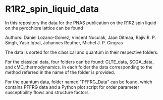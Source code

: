 # R1R2_spin_liquid_data
In this repository the data for the PNAS publication on the  R1R2 spin liquid on the pyrochlore lattice can be found

Authors:
    Daniel Lozano-Gomez,
    Vincent Noculak,
    Jaan Oitmaa,
    Rajiv R. P. Singh,
    Yasir Iqbal,
    Johannes Reuther,
    Michel J. P. Gingras


The data is sorted for the classical and quantum in their respective folders. 

For the classical data, four folders can be found: CLTE_data, SCGA_data, and cMC_thermodynamics. In each folder the data corresponding to the method referred in the name of the folder is provided.

For the quantum data, folder named "PFFRG_Data" can be found, which contains PFFRG data and a Python plot script for order parameter susceptibility flows and structure factors
